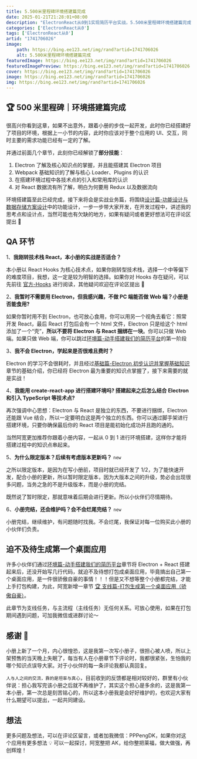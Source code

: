 ```yaml
---
title: 5.500米里程碑环境搭建篇完成
date: 2025-01-21T21:28:01+08:00
description: "ElectronReact从0到1实现简历平台实战，5.500米里程碑环境搭建篇完成"
categories: ['ElectronReact从0']
tags: ['ElectronReact从0']
artid: "1741706026"
image:
    path: https://bing.ee123.net/img/rand?artid=1741706026
    alt: 5.500米里程碑环境搭建篇完成
featuredImage: https://bing.ee123.net/img/rand?artid=1741706026
featuredImagePreview: https://bing.ee123.net/img/rand?artid=1741706026
cover: https://bing.ee123.net/img/rand?artid=1741706026
image: https://bing.ee123.net/img/rand?artid=1741706026
img: https://bing.ee123.net/img/rand?artid=1741706026
---
```


## 🏆 500 米里程碑｜环境搭建篇完成

很高兴你看到这章，如果不出意外，跟着小册的步伐一起开发，此时你已经搭建好了项目的环境，根据上一小节的内容，此时你应该对于整个应用的 UI、交互，同时主要的需求功能已经有一定的了解。

并通过前面几个章节，此刻你已经解锁了**部分技能**：

1. Electron 了解及核心知识点的掌握，并且能搭建其 Electron 项目
2. Webpack 基础知识的了解与核心 Loader、Plugins 的认识
3. 在搭建环境过程中各技术点的引入和常用库的认识
4. 对 React 数据流有所了解，明白为何要用 Redux 以及数据流向

环境搭建篇至此已经完成，接下来将会是实战业务篇，将围绕[设计篇-功能设计与数据存储方案设计](https://juejin.cn/book/6950646725295996940/section/6962435230061821952)中的功能设计，一步一步带大家开发，在开发过程中，讲述我的思考点和设计点，当然可能也有欠缺的地方，如果有疑问或者更好想法可在评论区提出 👏

## QA 环节

1、**我刚转技术栈 React，本小册的实战是否适合？**

本小册以 React Hooks 为核心技术点，如果你刚转型技术栈，选择一个中等偏下的难度项目，我想，这一定是较为明智的选择。如果你对 Hooks 存在疑问，可以先前往 [官方-Hooks](https://reactjs.org/docs/hooks-intro.html) 进行阅读，其他疑问欢迎在评论区提出 👏

2、**我暂时不需要用 Electron，但我感兴趣，不做 PC 端能否做 Web 端？小册是否能食用?**

如果你暂时用不到 Electron，也可放心食用，你可以用另一个视角去看它：照常开发 React，最后 React 打包后会有一个 html 文件，Electron 只是给这个 html 添加了一个“壳”，**所以不要将 Electron 与 React 捆绑在一块**。你可以只做 Web 端。如果只做 Web 端，你可以跳过[环境篇-动手搭建我们的简历平台](https://juejin.cn/book/6950646725295996940/section/6961586491285831720)的第一阶段

3、**我不会 Electron，学起来是否很难且费时？**

Electron 的学习不会很耗时，并且经过[基础篇-Electron 初步认识并掌握基础知识](https://juejin.cn/book/6950646725295996940/section/6961585436967829516)章节的基础介绍，你已经将 Electron 最为重要的知识点掌握了，接下来需要的就是实战！

4、**我能用 create-react-app 进行搭建环境吗? 搭建起来之后怎么结合 Electron 和引入 TypeScript 等技术点?**

再次强调中心思想：Electron 与 React 是独立的东西，不要进行捆绑，Electron 还能跟 Vue 结合，所以一定要明白这是两个独立的东西。你可以通过脚手架进行搭建环境，只要你确保最后你的 React 项目是能初始化成功并且跑的通的。

当然阿宽更加推荐你跟着小册内容，一起从 0 到 1 进行环境搭建，这样你才能将搭建过程中的知识点串起来。

5、**为什么限定版本？后续有考虑版本更新吗？** `new`

之所以限定版本，是因为在写小册前，项目时就已经开发了 1/2，为了能快速开发，配合小册的更新，所以暂时限定版本，因为大版本之间的升级，势必会出现很多问题，当务之急的不是升级版本，而是小册的完结。

既然说了暂时限定，那就意味着后期会进行更新。所以小伙伴们尽情期待。

6、**小册完结，还会维护吗？会不会烂尾完结？** `new`

小册完结，继续维护，有问题随时找我。不会烂尾，我保证对每一位购买此小册的小伙伴们负责。

## 迫不及待生成第一个桌面应用

许多小伙伴们通过[环境篇-动手搭建我们的简历平台](https://juejin.cn/book/6950646725295996940/section/6961586491285831720)章节将 Electron + React 搭建起来后，还没开始写几行代码，就迫不及待想打包成桌面应用，毕竟搞出自己第一个桌面应用，是一件很骄傲自豪的事情！！！但是又不想等整个小册都完结，才能上手打包构建，为此，阿宽新增一章节 [🏆 支线篇-打包生成第一个桌面应用（骄傲自豪）](https://juejin.cn/book/6950646725295996940/section/6972047382494052392)。

此章节为支线任务，与主流程（主线任务）无任何关系。可放心使用，如果在打包期间遇到问题，可加我微信或进群讨论～

## 感谢 🙏

小册上新了一个月，内心很惶恐，这是我第一次写小册子，很担心被人喷，所以上架预售的当天晚上失眠了，每当有人在小册章节下评论时，我都很紧张，生怕我的哪个知识点误导大家。对于小伙伴的每一条评论我都认真回复。

`人与人之间的交流，靠的是坦率与真心`，目前收到的反馈都是相对较好的，群里有小伙伴说：担心我写完该小册之后就不再维护了，其实这个担心是多余的，这是我第一本小册，第一次总是刻苦铭心的，所以这本小册我是会好好维护的，也欢迎大家有什么期望可以提出，一起共同建设。

## 想法

更多问题及想法，可以在评论区留言，或者加我微信：PPPengDK，如果你对这个应用有更多想法 💡 可以一起探讨，阿宽整把 AK，给你整把莱福，做大做强，再创辉煌！
